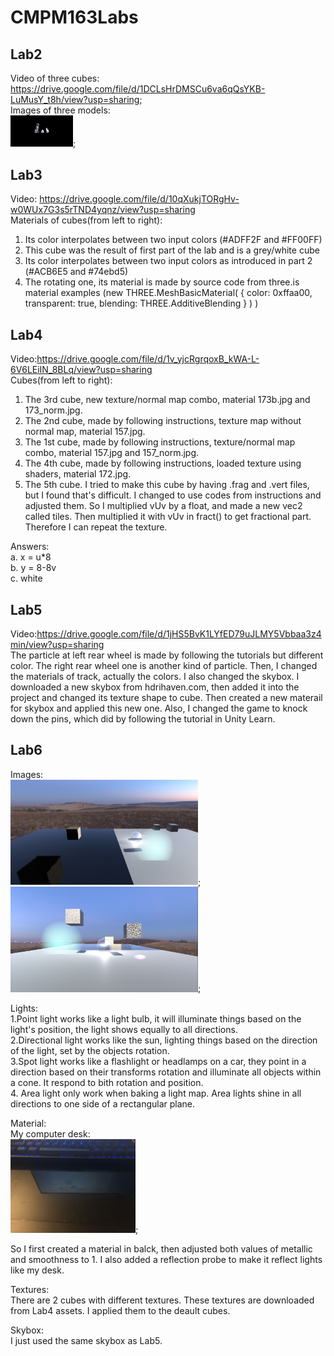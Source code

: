# CMPM163Labs
## Lab2
Video of three cubes: https://drive.google.com/file/d/1DCLsHrDMSCu6va6qQsYKB-LuMusY_t8h/view?usp=sharing;   
Images of three models:   
<img src="Images/lab2part2sc.png" width="100">;

## Lab3
Video: https://drive.google.com/file/d/10qXukjTORgHv-w0WUx7G3s5rTND4yqnz/view?usp=sharing     
Materials of cubes(from left to right): 
1. Its color interpolates between two input colors (#ADFF2F and #FF00FF)    
2. This cube was the result of first part of the lab and is a grey/white cube   
  3. Its color interpolates between two input colors as introduced in part 2 (#ACB6E5 and #74ebd5)    
4. The rotating one, its material is made by source code from three.is material examples (new THREE.MeshBasicMaterial( { color: 0xffaa00, transparent: true, blending: THREE.AdditiveBlending } ) )   

## Lab4
Video:https://drive.google.com/file/d/1v_yjcRgrqoxB_kWA-L-6V6LEiIN_8BLq/view?usp=sharing    
Cubes(from left to right):  
1. The 3rd cube, new texture/normal map combo, material 173b.jpg and 173_norm.jpg.    
2. The 2nd cube, made by following instructions, texture map without normal map, material 157.jpg.    
3. The 1st cube, made by following instructions, texture/normal map combo, material 157.jpg and 157_norm.jpg.
4. The 4th cube, made by following instructions, loaded texture using shaders, material 172.jpg.    
5. The 5th cube. I tried to make this cube by having .frag and .vert files, but I found that's difficult. I changed to use codes from instructions and adjusted them. So I multiplied vUv by a float, and made a new vec2 called tiles. Then multiplied it with vUv in fract() to get fractional part. Therefore I can repeat the texture.    
    
Answers:    
  a. x = u*8  
  b. y = 8-8v   
  c. white

## Lab5
Video:https://drive.google.com/file/d/1jHS5BvK1LYfED79uJLMY5Vbbaa3z4min/view?usp=sharing    
The particle at left rear wheel is made by following the tutorials but different color. The right rear wheel one is another kind of particle. Then, I changed the materials of track, actually the colors. I also changed the skybox. I downloaded a new skybox from hdrihaven.com, then added it into the project and changed its texture shape to cube. Then created a new materail for skybox and applied this new one. Also, I changed the game to knock down the pins, which did by following the tutorial in Unity Learn.

## Lab6
Images:     
<img src="Images/163Lab6P1.png" width="300">;
<img src="Images/163Lab6P2.png" width="300">;   
    
Lights:   
1.Point light works like a light bulb, it will illuminate things based on the light's position, the light shows equally to all directions.    
2.Directional light works like the sun, lighting things based on the direction of the light, set by the objects rotation.     
3.Spot light works like a flashlight or headlamps on a car, they point in a direction based on their transforms rotation and illuminate all objects within a cone. It respond to bith rotation and position.    
4. Area light only work when baking a light map. Area lights shine in all directions to one side of a rectangular plane.    

Material:   
My computer desk:   
<img src="Images/Desk.jpg" width="200">;
    
So I first created a material in balck, then adjusted both values of metallic and smoothness to 1. I also added a reflection probe to  make it reflect lights like my desk.     
    
Textures:     
There are 2 cubes with different textures. These textures are downloaded from Lab4 assets. I applied them to the deault cubes.    
    
Skybox:     
I just used the same skybox as Lab5. 
